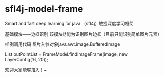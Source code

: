 # sfl4j-model-frame
Smart and fast deep learning for java （sfl4j）敏捷深度学习框架

基础模块——边框识别
该模块功能为识别图片边框（目前只能识别简单图片元素）

样例调用代码
图片入参对象java.awt.image.BufferedImage

List<FramePointFor2D> outPointList = FrameModel.findImageFrame(image, new LayerConfig(16, 20));

欢迎大家能够加入！~
